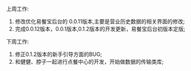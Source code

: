 上周工作:
1. 修改优化易餐宝后台的 0.0.11版本,主要是营业历史数据的相关界面的修改;
2. 完成0.0.12版本，0.0.1版本,0.1.2版本的开发更新，易餐宝后台初版本定版;

下周工作:
1. 修正0.1.2版本的新手引导方面的BUG;
2. 和健健、脖子一起进行点餐中心的开发，开始做数据的传输类库;